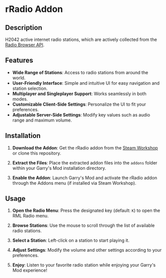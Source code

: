 # rRadio Addon

## Description
H2042 active internet radio stations, which are actively collected from the [Radio Browser API](https://www.radio-browser.info/).

## Features
- **Wide Range of Stations**: Access to radio stations from around the world.
- **User-Friendly Interface**: Simple and intuitive UI for easy navigation and station selection.
- **Multiplayer and Singleplayer Support**: Works seamlessly in both modes.
- **Customizable Client-Side Settings**: Personalize the UI to fit your preferences.
- **Adjustable Server-Side Settings**: Modify key values such as audio range and maximum volume.

## Installation

1. **Download the Addon**: Get the rRadio addon from the [Steam Workshop](https://steamcommunity.com/sharedfiles/filedetails/?id=3318060741) or clone this repository.
   
2. **Extract the Files**: Place the extracted addon files into the `addons` folder within your Garry's Mod installation directory.

3. **Enable the Addon**: Launch Garry's Mod and activate the rRadio addon through the Addons menu (if installed via Steam Workshop).

## Usage

1. **Open the Radio Menu**: Press the designated key (default: `K`) to open the RML Radio menu.
   
2. **Browse Stations**: Use the mouse to scroll through the list of available radio stations.
   
3. **Select a Station**: Left-click on a station to start playing it.
   
4. **Adjust Settings**: Modify the volume and other settings according to your preferences.
   
5. **Enjoy**: Listen to your favorite radio station while enjoying your Garry's Mod experience!